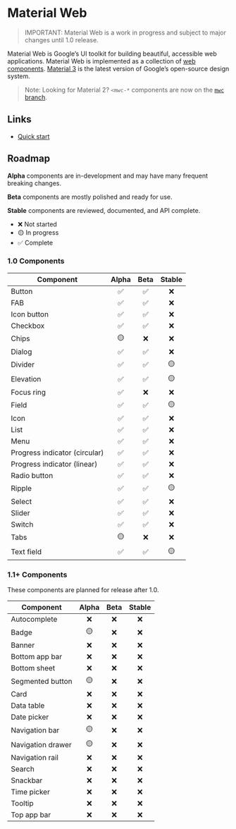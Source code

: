 # Material Web

> IMPORTANT: Material Web is a work in progress and subject to major changes
> until 1.0 release.

Material Web is Google’s UI toolkit for building beautiful, accessible web
applications. Material Web is implemented as a collection of
[web components](https://developer.mozilla.org/en-US/docs/Web/Web_Components).
[Material 3](https://m3.material.io/) is the latest version of Google’s
open-source design system.

> Note: Looking for Material 2? `<mwc-*` components are now on the
> [`mwc` branch](https://github.com/material-components/material-web/tree/mwc).

## Links

- [Quick start](docs/quick-start.md)

## Roadmap

**Alpha** components are in-development and may have many frequent breaking
changes.

**Beta** components are mostly polished and ready for use.

**Stable** components are reviewed, documented, and API complete.

-   ❌ Not started
-   🟡 In progress
-   ✅ Complete

### 1.0 Components

Component                     | Alpha | Beta | Stable
----------------------------- | :---: | :--: | :----:
Button                        | ✅     | ✅    | ❌
FAB                           | ✅     | ✅    | ❌
Icon button                   | ✅     | ✅    | ❌
Checkbox                      | ✅     | ✅    | ❌
Chips                         | 🟡     | ❌    | ❌
Dialog                        | ✅     | ✅    | ❌
Divider                       | ✅     | ✅    | 🟡
Elevation                     | ✅     | ✅    | 🟡
Focus ring                    | ✅     | ❌    | ❌
Field                         | ✅     | ✅    | 🟡
Icon                          | ✅     | ✅    | ❌
List                          | ✅     | ✅    | ❌
Menu                          | ✅     | ✅    | ❌
Progress indicator (circular) | ✅     | ✅    | ❌
Progress indicator (linear)   | ✅     | ✅    | ❌
Radio button                  | ✅     | ✅    | ❌
Ripple                        | ✅     | ✅    | 🟡
Select                        | ✅     | ✅    | ❌
Slider                        | ✅     | ✅    | ❌
Switch                        | ✅     | ✅    | ❌
Tabs                          | 🟡     | ❌    | ❌
Text field                    | ✅     | ✅    | 🟡

### 1.1+ Components

These components are planned for release after 1.0.

Component         | Alpha | Beta | Stable
----------------- | :---: | :--: | :----:
Autocomplete      | ❌     | ❌    | ❌
Badge             | 🟡     | ❌    | ❌
Banner            | ❌     | ❌    | ❌
Bottom app bar    | ❌     | ❌    | ❌
Bottom sheet      | ❌     | ❌    | ❌
Segmented button  | 🟡     | ❌    | ❌
Card              | ❌     | ❌    | ❌
Data table        | ❌     | ❌    | ❌
Date picker       | ❌     | ❌    | ❌
Navigation bar    | 🟡     | ❌    | ❌
Navigation drawer | 🟡     | ❌    | ❌
Navigation rail   | ❌     | ❌    | ❌
Search            | ❌     | ❌    | ❌
Snackbar          | ❌     | ❌    | ❌
Time picker       | ❌     | ❌    | ❌
Tooltip           | ❌     | ❌    | ❌
Top app bar       | ❌     | ❌    | ❌
